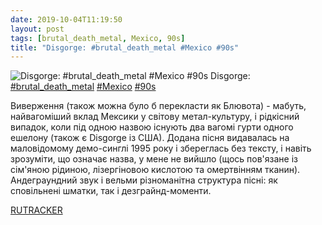 ```yaml
---
date: 2019-10-04T11:19:50
layout: post
tags: [brutal_death_metal, Mexico, 90s]
title: "Disgorge: #brutal_death_metal #Mexico #90s"
---
```

![Disgorge: #brutal_death_metal #Mexico #90s](https://res.cloudinary.com/vast-space-unexplored/image/upload/q_auto,dpr_auto,w_auto/photos/photo_750_04-10-2019_11-19-50.jpg)
Disgorge: [#brutal_death_metal](/tags/#brutal_death_metal) [#Mexico](/tags/#Mexico) [#90s](/tags/#90s)

Виверження (також можна було б перекласти як Блювота) - мабуть,  найвагоміший вклад Мексики у світову метал-культуру, і рідкісний випадок, коли під одною назвою існують два вагомі гурти одного ешелону (також є Disgorge із США). Додана пісня видавалась на маловідомому демо-синглі 1995 року і збереглась без тексту, і навіть зрозуміти, що означає назва, у мене не вийшло (щось пов&#39;язане із сім&#39;яною рідиною, лізергіновою кислотою та омертвінням тканин). Андеграундний звук і вельми різноманітна структура пісні: як сповільнені шматки, так і дезграйнд-моменти.

[RUTRACKER](https://rutracker.org/forum/viewtopic.php?t=4956429)